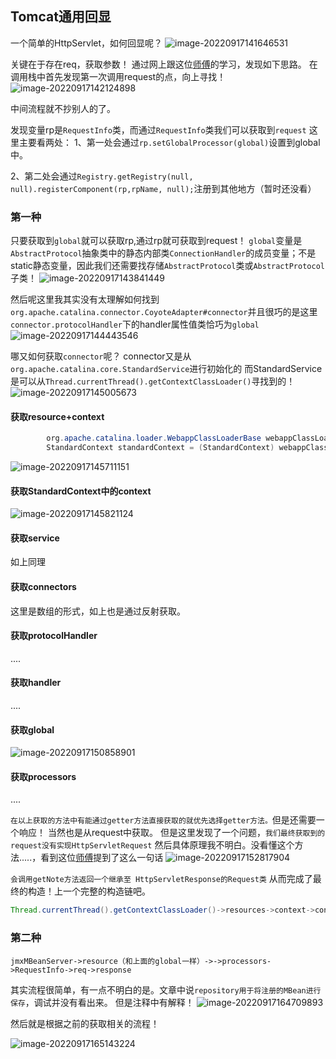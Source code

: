 ## Tomcat通用回显

一个简单的HttpServlet，如何回显呢？
![image-20220917141646531](https://cdn.jsdelivr.net/gh/zx-creat/myblog@master/img/202209171416708.png)

关键在于存在req，获取参数！
通过网上跟这位[师傅](https://blog.gm7.org/%E4%B8%AA%E4%BA%BA%E7%9F%A5%E8%AF%86%E5%BA%93/02.%E4%BB%A3%E7%A0%81%E5%AE%A1%E8%AE%A1/01.Java%E5%AE%89%E5%85%A8/04.RCE%E5%9B%9E%E6%98%BE%E9%93%BE/01.Tomcat%E5%9B%9E%E6%98%BE%E9%93%BE%EF%BC%88%E4%B8%80%EF%BC%89.html#%E5%88%A9%E7%94%A8%E9%93%BE%E6%8C%96%E6%8E%98)的学习，发现如下思路。
在调用栈中首先发现第一次调用request的点，向上寻找！
![image-20220917142124898](https://cdn.jsdelivr.net/gh/zx-creat/myblog@master/img/202209171421973.png)

中间流程就不抄别人的了。

发现变量rp是`RequestInfo`类，而通过`RequestInfo`类我们可以获取到`request`
这里主要看两处：
1、第一处会通过`rp.setGlobalProcessor(global)`设置到global中。

2、第二处会通过`Registry.getRegistry(null, null).registerComponent(rp,rpName, null);`注册到其他地方（暂时还没看）

### 第一种

只要获取到`global`就可以获取rp,通过rp就可获取到request！
`global`变量是`AbstractProtocol`抽象类中的静态内部类`ConnectionHandler`的成员变量；不是static静态变量，因此我们还需要找存储`AbstractProtocol`类或`AbstractProtocol`子类！
![image-20220917143841449](https://cdn.jsdelivr.net/gh/zx-creat/myblog@master/img/202209171438593.png)

然后呢这里我其实没有太理解如何找到`org.apache.catalina.connector.CoyoteAdapter#connector`并且很巧的是这里`connector.protocolHandler`下的handler属性值类恰巧为`global`
![image-20220917144443546](https://cdn.jsdelivr.net/gh/zx-creat/myblog@master/img/202209171444606.png)

哪又如何获取`connector`呢？
connector又是从`org.apache.catalina.core.StandardService`进行初始化的
而StandardService是可以从`Thread.currentThread().getContextClassLoader()`寻找到的！
![image-20220917145005673](https://cdn.jsdelivr.net/gh/zx-creat/myblog@master/img/202209171450750.png)

#### 获取resource+context

```java
        org.apache.catalina.loader.WebappClassLoaderBase webappClassLoaderBase = (org.apache.catalina.loader.WebappClassLoaderBase) Thread.currentThread().getContextClassLoader();
        StandardContext standardContext = (StandardContext) webappClassLoaderBase.getResources().getContext();
```

![image-20220917145711151](https://cdn.jsdelivr.net/gh/zx-creat/myblog@master/img/202209171457245.png)

#### 获取StandardContext中的context

![image-20220917145821124](https://cdn.jsdelivr.net/gh/zx-creat/myblog@master/img/202209171458189.png)

#### 获取service

如上同理

#### 获取connectors

这里是数组的形式，如上也是通过反射获取。

#### 获取protocolHandler

....

#### 获取handler

....

#### 获取global

![image-20220917150858901](https://cdn.jsdelivr.net/gh/zx-creat/myblog@master/img/202209171509527.png)

#### 获取processors

....

`在以上获取的方法中有能通过getter方法直接获取的就优先选择getter方法。`但是还需要一个响应！
当然也是从request中获取。
但是这里发现了一个问题，`我们最终获取到的request没有实现HttpServletRequest`
然后具体原理我不明白。没看懂这个方法.....，看到这位[师傅](https://blog.csdn.net/hongduilanjun/article/details/123762808)提到了这么一句话
![image-20220917152817904](https://cdn.jsdelivr.net/gh/zx-creat/myblog@master/img/202209171528941.png)

`会调用getNote方法返回一个继承至 HttpServletResponse的Request类`
从而完成了最终的构造！上一个完整的构造链吧。

```java
Thread.currentThread().getContextClassLoader()->resources->context->context->StandardService->connectors->connector->protocolHandler->handler->AbstractProtocol$ConnectoinHandler->global->processors->RequestInfo->req->response

```

### 第二种

```
jmxMBeanServer->resource（和上面的global一样）->->processors->RequestInfo->req->response
```

其实流程很简单，有一点不明白的是。文章中说`repository用于将注册的MBean进行保存`，调试并没有看出来。
但是注释中有解释！
![image-20220917164709893](https://cdn.jsdelivr.net/gh/zx-creat/myblog@master/img/202209171647962.png)

然后就是根据之前的获取相关的流程！

![image-20220917165143224](https://cdn.jsdelivr.net/gh/zx-creat/myblog@master/img/202209171651284.png)

